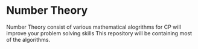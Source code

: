 # Number Theory

Number Theory consist of various mathematical alogrithms for CP will improve your problem solving skills 
This repository will be containing most of the algorithms.
